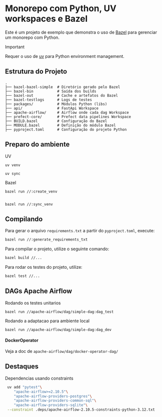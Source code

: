 # Monorepo com Python, UV workspaces e Bazel

Este é um projeto de exemplo que demonstra o uso de [Bazel](https://bazel.build) para gerenciar um monorepo com Python.

> [!IMPORTANT]
> Requer o uso de [uv](https://docs.astral.sh/uv/) para Python environment management.

## Estrutura do Projeto

```
.
├── bazel-bazel-simple  # Diretório gerado pelo Bazel
├── bazel-bin           # Saída dos builds
├── bazel-out           # Cache e artefatos do Bazel
├── bazel-testlogs      # Logs de testes
├── packages/           # Módulos Python (libs)
├── api/                # FastApi Workspace
├── apache-airflow/     # Airflow onde cada dag Workspace
├── prefect-core/       # Prefect data pipelines Workspace
├── BUILD.bazel         # Configuração do Bazel
├── MODULE.bazel        # Definição do módulo Bazel
├── pyproject.toml      # Configuração do projeto Python
```

## Preparo do ambiente

UV

    uv venv

    uv sync

Bazel

    bazel run //:create_venv


    bazel run //:sync_venv

## Compilando

Para gerar o arquivo `requirements.txt` a partir do `pyproject.toml`, execute:

```sh
bazel run //:generate_requirements_txt
```

Para compilar o projeto, utilize o seguinte comando:

```sh
bazel build //...
```

Para rodar os testes do projeto, utilize:

```sh
bazel test //...
```

## DAGs Apache Airflow

Rodando os testes unitarios

    bazel run //apache-airflow/dag/simple-dag:dag_test

Rodando a adaptacao para ambiente local

    bazel run //apache-airflow/dag/simple-dag:dag_dev

#### DockerOperator

Veja a doc de `apache-airflow/dag/docker-operator-dag/`

## Destaques

Dependencias usando constraints

```sh
 uv add "pytest"\
    "apache-airflow>=2.10.5"\
    "apache-airflow-providers-postgres"\
    "apache-airflow-providers-common-sql"\
    "apache-airflow-providers-sqlite"\
 --constraint .deps/apache-airflow-2.10.5-constraints-python-3.12.txt

```
